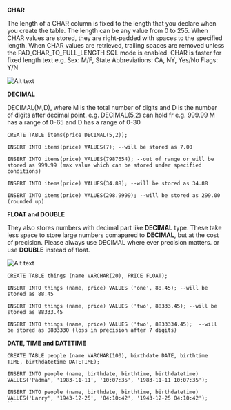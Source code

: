 **CHAR**

The length of a CHAR column is fixed to the length that you declare when you create the table. The length can be any value from 0 to 255. When CHAR values are stored, they are right-padded with spaces to the specified length. When CHAR values are retrieved, trailing spaces are removed unless the PAD_CHAR_TO_FULL_LENGTH SQL mode is enabled. CHAR is faster for fixed length text e.g. Sex: M/F, State Abbreviations: CA, NY, Yes/No Flags: Y/N

![Alt text](https://github.com/nisanthmathew/MySQLCheatsheet/blob/a839defcc88064abb0b7fc7b0f3523a66825b013/DataTypes/VARCHARvsCHAR.PNG?raw=true "CHAR vs VARCHAR")

**DECIMAL**

DECIMAL(M,D), where M is the total number of digits and D is the number of digits after decimal point. e.g. DECIMAL(5,2) can hold fr e.g. 999.99
M has a range of 0-65 and D has a range of 0-30

```
CREATE TABLE items(price DECIMAL(5,2));
 
INSERT INTO items(price) VALUES(7); --will be stored as 7.00 
 
INSERT INTO items(price) VALUES(7987654); --out of range or will be stored as 999.99 (max value which can be stored under specified conditions)
 
INSERT INTO items(price) VALUES(34.88); --will be stored as 34.88
 
INSERT INTO items(price) VALUES(298.9999); --will be stored as 299.00 (rounded up)

```

**FLOAT and DOUBLE**

They also stores numbers with decimal part like **DECIMAL** type. These take less space to store large numbers comapared to **DECIMAL**, but at the cost of precision.
Please always use DECIMAL where ever precision matters. or use **DOUBLE** instead of float.

![Alt text](https://github.com/nisanthmathew/MySQLCheatsheet/blob/c3618d3e8a76445dbe203eef19ec92319bb175d8/DataTypes/FLOATANDDOUBLE.PNG?raw=true "FLOAT and DOUBLE")

```
CREATE TABLE things (name VARCHAR(20), PRICE FLOAT);

INSERT INTO things (name, price) VALUES ('one', 88.45); --will be stored as 88.45

INSERT INTO things (name, price) VALUES ('two', 88333.45); --will be stored as 88333.45

INSERT INTO things (name, price) VALUES ('two', 8833334.45);  --will be stored as 8833330 (loss in precision after 7 digits)

```

**DATE, TIME and DATETIME**

```
CREATE TABLE people (name VARCHAR(100), birthdate DATE, birthtime TIME, birthdatetime DATETIME);
 
INSERT INTO people (name, birthdate, birthtime, birthdatetime)
VALUES('Padma', '1983-11-11', '10:07:35', '1983-11-11 10:07:35');
 
INSERT INTO people (name, birthdate, birthtime, birthdatetime)
VALUES('Larry', '1943-12-25', '04:10:42', '1943-12-25 04:10:42');
``

